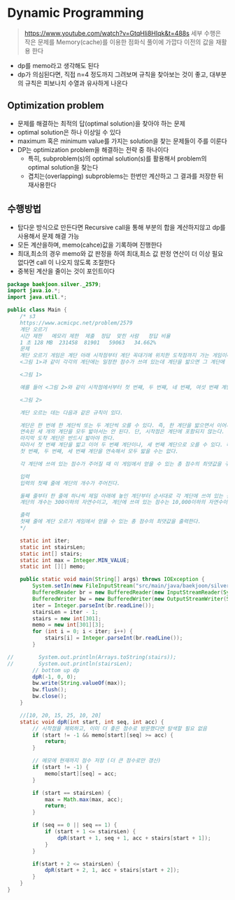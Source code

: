 # Dynamic Programming

> https://www.youtube.com/watch?v=GtqHli8HIqk&t=488s
> 세부 수행은 작은 문제를 Memory(cache)를 이용한 점화식 풀이에 가깝다
> 이전의 값을 재활용 한다

- dp를 memo라고 생각해도 된다
- dp가 의심된다면, 직접 n=4 정도까지 그려보며 규칙을 찾아보는 것이 좋고, 대부분의 규칙은 피보나치 수열과 유사하게 나온다

## Optimization problem

- 문제를 해결하는 최적의 답(optimal solution)을 찾아야 하는 문제
- optimal solution은 하나 이상일 수 있다
- maximum 혹은 minimum value를 가지는 solution을 찾는 문제들이 주를 이룬다
- DP는 optimization problem을 해결하는 전략 중 하나이다
  - 특히, subproblem(s)의 optimal solution(s)를 활용해서 problem의 optimal solution을 찾는다
  - 겹치는(overlapping) subproblems는 한번만 계산하고 그 결과를 저장한 뒤 재사용한다


## 수행방법

- 탑다운 방식으로 만든다면 Recursive call을 통해 부분의 합을 계산하지않고 dp를 사용해서 문제 해결 가능
- 모든 계산을하며, memo(cahce)값을 기록하며 진행한다
- 최대,최소의 경우 memo와 값 판정을 하여 최대,최소 값 판정 연산이 더 이상 필요없다면 call 이 나오지 않도록 조절한다
- 중복된 계산을 줄이는 것이 포인트이다

```java
package baekjoon.silver._2579;
import java.io.*;
import java.util.*;

public class Main {
    /* s3
    https://www.acmicpc.net/problem/2579
    계단 오르기
    시간 제한	메모리 제한	제출	정답	맞힌 사람	정답 비율
    1 초	128 MB	231458	81901	59063	34.662%
    문제
    계단 오르기 게임은 계단 아래 시작점부터 계단 꼭대기에 위치한 도착점까지 가는 게임이다.
    <그림 1>과 같이 각각의 계단에는 일정한 점수가 쓰여 있는데 계단을 밟으면 그 계단에 쓰여 있는 점수를 얻게 된다.

    <그림 1>

    예를 들어 <그림 2>와 같이 시작점에서부터 첫 번째, 두 번째, 네 번째, 여섯 번째 계단을 밟아 도착점에 도달하면 총 점수는 10 + 20 + 25 + 20 = 75점이 된다.

    <그림 2>

    계단 오르는 데는 다음과 같은 규칙이 있다.

    계단은 한 번에 한 계단씩 또는 두 계단씩 오를 수 있다. 즉, 한 계단을 밟으면서 이어서 다음 계단이나, 다음 다음 계단으로 오를 수 있다.
    연속된 세 개의 계단을 모두 밟아서는 안 된다. 단, 시작점은 계단에 포함되지 않는다.
    마지막 도착 계단은 반드시 밟아야 한다.
    따라서 첫 번째 계단을 밟고 이어 두 번째 계단이나, 세 번째 계단으로 오를 수 있다. 하지만, 첫 번째 계단을 밟고 이어 네 번째 계단으로 올라가거나,
    첫 번째, 두 번째, 세 번째 계단을 연속해서 모두 밟을 수는 없다.

    각 계단에 쓰여 있는 점수가 주어질 때 이 게임에서 얻을 수 있는 총 점수의 최댓값을 구하는 프로그램을 작성하시오.

    입력
    입력의 첫째 줄에 계단의 개수가 주어진다.

    둘째 줄부터 한 줄에 하나씩 제일 아래에 놓인 계단부터 순서대로 각 계단에 쓰여 있는 점수가 주어진다.
    계단의 개수는 300이하의 자연수이고, 계단에 쓰여 있는 점수는 10,000이하의 자연수이다.

    출력
    첫째 줄에 계단 오르기 게임에서 얻을 수 있는 총 점수의 최댓값을 출력한다.
    */

    static int iter;
    static int stairsLen;
    static int[] stairs;
    static int max = Integer.MIN_VALUE;
    static int [][] memo;

    public static void main(String[] args) throws IOException {
        System.setIn(new FileInputStream("src/main/java/baekjoon/silver/_2579/input"));
        BufferedReader br = new BufferedReader(new InputStreamReader(System.in));
        BufferedWriter bw = new BufferedWriter(new OutputStreamWriter(System.out));
        iter = Integer.parseInt(br.readLine());
        stairsLen = iter - 1;
        stairs = new int[301];
        memo = new int[301][3];
        for (int i = 0; i < iter; i++) {
            stairs[i] = Integer.parseInt(br.readLine());
        }

//        System.out.println(Arrays.toString(stairs));
//        System.out.println(stairsLen);
        // bottom up dp
        dpR(-1, 0, 0);
        bw.write(String.valueOf(max));
        bw.flush();
        bw.close();
    }

    //[10, 20, 15, 25, 10, 20]
    static void dpR(int start, int seq, int acc) {
        // 시작점을 제외하고, 이미 더 좋은 점수로 방문했다면 탐색할 필요 없음
        if (start != -1 && memo[start][seq] >= acc) {
            return;
        }

        // 메모에 현재까지 점수 저장 (더 큰 점수로만 갱신)
        if (start != -1) {
            memo[start][seq] = acc;
        }

        if (start == stairsLen) {
            max = Math.max(max, acc);
            return;
        }

        if (seq == 0 || seq == 1) {
            if (start + 1 <= stairsLen) {
                dpR(start + 1, seq + 1, acc + stairs[start + 1]);
            }
        }

        if(start + 2 <= stairsLen) {
            dpR(start + 2, 1, acc + stairs[start + 2]);
        }
    }
}
```